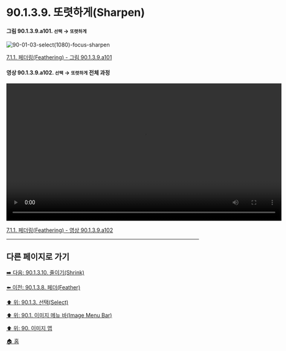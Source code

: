 # 90.1.3.9. 또렷하게(Sharpen)
#### 그림 90.1.3.9.a101. `선택` → `또렷하게`
![90-01-03-select(1080)-focus-sharpen](https://github.com/wonder13662/gimp/assets/15767104/55b640bc-7417-4b2a-90b2-f8aaba346979)

[7.1.1. 페더링(Feathering) - 그림 90.1.3.9.a101]()

#### 영상 90.1.3.9.a102. `선택` → `또렷하게` 전체 과정
<video controls="controls" width="720" src="https://github.com/wonder13662/gimp/assets/15767104/133bfb84-569f-4a68-9951-65a4e6b7dc9d"></video>

[7.1.1. 페더링(Feathering) - 영상 90.1.3.9.a102]()

***

## 다른 페이지로 가기

[➡️ 다음: 90.1.3.10. 줄이기(Shrink)](./90-01-03-selectx-10-shrink.md)

[⬅️ 이전: 90.1.3.8. 페더(Feather)](./90-01-03-selectx-08-feather.md)

[⬆️ 위: 90.1.3. 선택(Select)](./90-01-03-select.md)

[⬆️ 위: 90.1. 이미지 메뉴 바(Image Menu Bar)](./90-01-00-image-menu-bar.md)

[⬆️ 위: 90. 이미지 맵](./90-00-image-map.md)

[🏠 홈](./00-home.md)
